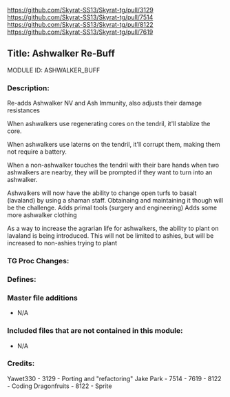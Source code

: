 https://github.com/Skyrat-SS13/Skyrat-tg/pull/3129
https://github.com/Skyrat-SS13/Skyrat-tg/pull/7514
https://github.com/Skyrat-SS13/Skyrat-tg/pull/8122
https://github.com/Skyrat-SS13/Skyrat-tg/pull/7619

## Title: Ashwalker Re-Buff

MODULE ID: ASHWALKER_BUFF

### Description:

Re-adds Ashwalker NV and Ash Immunity, also adjusts their damage resistances

When ashwalkers use regenerating cores on the tendril, it'll stablize the core.

When ashwalkers use laterns on the tendril, it'll corrupt them, making them not require a battery.

When a non-ashwalker touches the tendril with their bare hands when two ashwalkers are nearby, they will be prompted if they want to turn into an ashwalker.

Ashwalkers will now have the ability to change open turfs to basalt (lavaland) by using a shaman staff.
Obtainaing and maintaining it though will be the challenge.
Adds primal tools (surgery and engineering)
Adds some more ashwalker clothing

As a way to increase the agrarian life for ashwalkers, the ability to plant on lavaland is being introduced.
This will not be limited to ashies, but will be increased to non-ashies trying to plant

### TG Proc Changes:

### Defines:

### Master file additions

- N/A

### Included files that are not contained in this module:

- N/A

### Credits:

Yawet330 - 3129 - Porting and "refactoring"
Jake Park - 7514 - 7619 - 8122 - Coding
Dragonfruits - 8122 - Sprite
